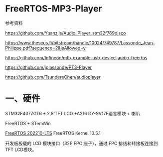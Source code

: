 # FreeRTOS-MP3-Player

参考资料

https://github.com/Yuanzjls/Audio_Player_stm32f769disco

https://www.theseus.fi/bitstream/handle/10024/749787/Lassonde_Jean-Philippe.pdf?sequence=2&isAllowed=y

https://github.com/Infineon/mtb-example-usb-device-audio-freertos

https://github.com/jplassonde/PT3-Player

https://github.com/TsundereChen/audioplayer

# 一、硬件

STM32F407ZGT6  + 2.8‘TFT LCD +A216  DY-SV17F语言模块 + 喇叭

FreeRTOS + STemWin

 [FreeRTOS 202210-LTS](https://github.com/FreeRTOS/FreeRTOS-LTS/tree/202210-LTS)  FreeRTOS Kernel  10.5.1

开发板板载的 LCD 模块接口（32P FPC 座子），通过 FPC 排线和转接板连接到 TFT LCD模块。  




